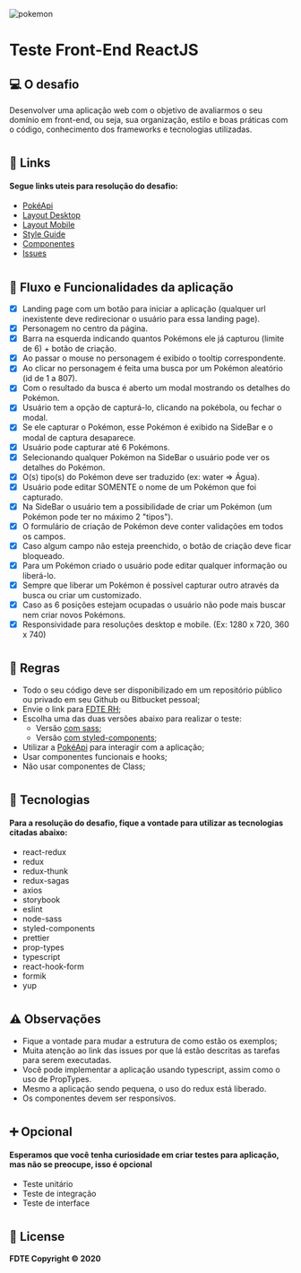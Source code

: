 ![pokemon](https://upload.wikimedia.org/wikipedia/commons/thumb/9/98/International_Pok%C3%A9mon_logo.svg/300px-International_Pok%C3%A9mon_logo.svg.png)

# **Teste Front-End ReactJS**

## 💻 **O desafio**

Desenvolver uma aplicação web com o objetivo de avaliarmos o seu domínio em front-end, ou seja, sua organização, estilo e boas práticas com o código, conhecimento dos frameworks e tecnologias utilizadas.

#

## 🔗 **Links**

#### **Segue links uteis para resolução do desafio:**

- [PokéApi](https://pokeapi.co/)
- [Layout Desktop](https://www.figma.com/proto/l92meWj5EzwY3q8XZro1i0/Teste-Front?node-id=13%3A13571&scaling=min-zoom)
- [Layout Mobile](https://www.figma.com/proto/l92meWj5EzwY3q8XZro1i0/Teste-Front?node-id=41%3A18782&scaling=min-zoom)
- [Style Guide](https://www.figma.com/proto/l92meWj5EzwY3q8XZro1i0/Teste-Front?node-id=36%3A2135&scaling=min-zoom)
- [Componentes](https://www.figma.com/proto/l92meWj5EzwY3q8XZro1i0/Teste-Front?node-id=27%3A18584&scaling=min-zoom)
- [Issues](https://bitbucket.org/fdtedsd/teste-frontend/issues)

#

## 📝 **Fluxo e Funcionalidades da aplicação**

- [x] Landing page com um botão para iniciar a aplicação (qualquer url inexistente deve redirecionar o usuário para essa landing page).
- [x] Personagem no centro da página.
- [x] Barra na esquerda indicando quantos Pokémons ele já capturou (limite de 6) + botão de criação.
- [x] Ao passar o mouse no personagem é exibido o tooltip correspondente.
- [x] Ao clicar no personagem é feita uma busca por um Pokémon aleatório (id de 1 a 807).
- [x] Com o resultado da busca é aberto um modal mostrando os detalhes do Pokémon.
- [x] Usuário tem a opção de capturá-lo, clicando na pokébola, ou fechar o modal.
- [x] Se ele capturar o Pokémon, esse Pokémon é exibido na SideBar e o modal de captura desaparece.
- [x] Usuário pode capturar até 6 Pokémons.
- [x] Selecionando qualquer Pokémon na SideBar o usuário pode ver os detalhes do Pokémon.
- [x] O(s) tipo(s) do Pokémon deve ser traduzido (ex: water => Água).
- [x] Usuário pode editar SOMENTE o nome de um Pokémon que foi capturado.
- [x] Na SideBar o usuário tem a possibilidade de criar um Pokémon (um Pokémon pode ter no máximo 2 "tipos").
- [x] O formulário de criação de Pokémon deve conter validações em todos os campos.
- [x] Caso algum campo não esteja preenchido, o botão de criação deve ficar bloqueado.
- [x] Para um Pokémon criado o usuário pode editar qualquer informação ou liberá-lo.
- [x] Sempre que liberar um Pokémon é possível capturar outro através da busca ou criar um customizado.
- [x] Caso as 6 posições estejam ocupadas o usuário não pode mais buscar nem criar novos Pokémons.
- [x] Responsividade para resoluções desktop e mobile. (Ex: 1280 x 720, 360 x 740)

#

## 📖 **Regras**

- Todo o seu código deve ser disponibilizado em um repositório público ou privado em seu Github ou Bitbucket pessoal;
- Envie o link para [FDTE RH](mailto:vanessa.bruno@fdte.io?subject=Teste_Front-End_ReactJS);
- Escolha uma das duas versões abaixo para realizar o teste:
  - Versão [com sass](https://bitbucket.org/fdtedsd/teste-frontend/src/master/examples/with-sass/);
  - Versão [com styled-components](https://bitbucket.org/fdtedsd/teste-frontend/src/master/examples/with-styled-components/);
- Utilizar a [PokéApi](https://pokeapi.co/) para interagir com a aplicação;
- Usar componentes funcionais e hooks;
- Não usar componentes de Class;

#

## 🚀 **Tecnologias**

#### **Para a resolução do desafio, fique a vontade para utilizar as tecnologias citadas abaixo:**

- react-redux
- redux
- redux-thunk
- redux-sagas
- axios
- storybook
- eslint
- node-sass
- styled-components
- prettier
- prop-types
- typescript
- react-hook-form
- formik
- yup

#

## ⚠️ **Observações**

- Fique a vontade para mudar a estrutura de como estão os exemplos;
- Muita atenção ao link das issues por que lá estão descritas as tarefas para serem executadas.
- Você pode implementar a aplicação usando typescript, assim como o uso de PropTypes.
- Mesmo a aplicação sendo pequena, o uso do redux está liberado.
- Os componentes devem ser responsivos.

#

## ➕ **Opcional**

#### **Esperamos que você tenha curiosidade em criar testes para aplicação, mas não se preocupe, isso é opcional**

- Teste unitário
- Teste de integração
- Teste de interface

#

## 📝 **License**

**FDTE Copyright © 2020**
